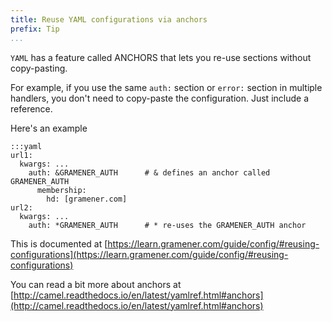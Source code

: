 ```yaml
---
title: Reuse YAML configurations via anchors
prefix: Tip
...
```


`YAML` has a feature called ANCHORS that lets you re-use sections without copy-pasting.

For example, if you use the same `auth:` section or `error:` section in multiple handlers, you don't need to copy-paste the configuration. Just include a reference.

Here's an example

    :::yaml
	url1:
	  kwargs: ...
	    auth: &GRAMENER_AUTH      # & defines an anchor called GRAMENER_AUTH
	      membership:
	        hd: [gramener.com]
	url2:
	  kwargs: ...
	    auth: *GRAMENER_AUTH      # * re-uses the GRAMENER_AUTH anchor

This is documented at [https://learn.gramener.com/guide/config/#reusing-configurations](https://learn.gramener.com/guide/config/#reusing-configurations)

You can read a bit more about anchors at [http://camel.readthedocs.io/en/latest/yamlref.html#anchors](http://camel.readthedocs.io/en/latest/yamlref.html#anchors)
